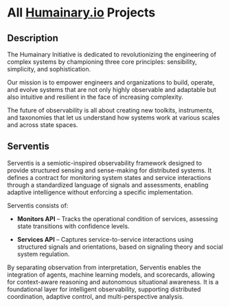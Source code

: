 # All [Humainary.io](https://humainary.io) Projects

## Description

The Humainary Initiative is dedicated to revolutionizing the engineering of complex systems by
championing three core principles: sensibility, simplicity, and sophistication.

Our mission is to empower engineers and organizations to build, operate, and evolve systems that are
not only highly observable and adaptable but also intuitive and resilient in the face of increasing
complexity.

The future of observability is all about creating new toolkits, instruments, and taxonomies that let
us understand how systems work at various scales and across state spaces.

## Serventis

Serventis is a semiotic-inspired observability framework designed to provide structured sensing and
sense-making for distributed systems.
It defines a contract for monitoring system states and service interactions through a standardized
language of signals and assessments, enabling adaptive intelligence without enforcing a specific
implementation.

Serventis consists of:

- **Monitors API** – Tracks the operational condition of services, assessing state transitions with
  confidence levels.

- **Services API** – Captures service-to-service interactions using structured signals and
  orientations,
  based on signaling theory and social system regulation.

By separating observation from interpretation, Serventis enables the integration of agents, machine
learning models, and scorecards, allowing for context-aware reasoning and autonomous situational
awareness.
It is a foundational layer for intelligent observability, supporting distributed coordination,
adaptive control, and multi-perspective analysis.

